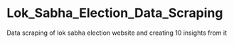# Lok_Sabha_Election_Data_Scraping
Data scraping of lok sabha election website and creating 10 insights from it
